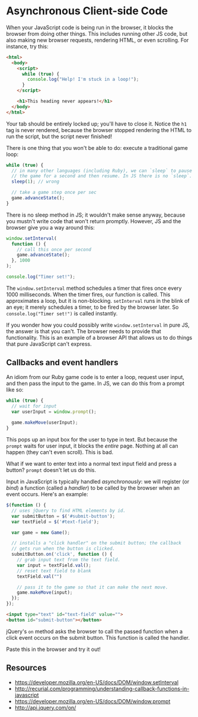 # Asynchronous Client-side Code

When your JavaScript code is being run in the browser, it blocks the
browser from doing other things. This includes running other JS code,
but also making new browser requests, rendering HTML, or even
scrolling. For instance, try this:

```html
<html>
  <body>
    <script>
      while (true) {
        console.log("Help! I'm stuck in a loop!");
      }
    </script>

    <h1>This heading never appears!</h1>
  </body>
</html>
```

Your tab should be entirely locked up; you'll have to close it. Notice
the `h1` tag is never rendered, because the browser stopped rendering
the HTML to run the script, but the script never finished!

There is one thing that you won't be able to do: execute a traditional
game loop:

```javascript
while (true) {
  // in many other languages (including Ruby), we can `sleep` to pause
  // the game for a second and then resume. In JS there is no `sleep`.
  sleep(1); // wrong

  // take a game step once per sec
  game.advanceState();
}
```

There is no sleep method in JS; it wouldn't make sense anyway, because
you mustn't write code that won't return promptly. However, JS and the
browser give you a way around this:

```javascript
window.setInterval(
  function () {
    // call this once per second
    game.advanceState();
  }, 1000
);

console.log("Timer set!");
```

The `window.setInterval` method schedules a timer that fires once
every 1000 milliseconds. When the timer fires, our function is
called. This approximates a loop, but it is
non-blocking. `setInterval` runs in the blink of an eye; it merely
schedules a timer, to be fired by the browser later. So
`console.log("Timer set!")` is called instantly.

If you wonder how you could possibly write `window.setInterval` in
pure JS, the answer is that you can't. The browser needs to provide
that functionality. This is an example of a browser API that allows us
to do things that pure JavaScript can't express.

## Callbacks and event handlers

An idiom from our Ruby game code is to enter a loop, request user
input, and then pass the input to the game. In JS, we can do this from
a prompt like so:

```javascript
while (true) {
  // wait for input
  var userInput = window.prompt();
  
  game.makeMove(userInput);
}
```

This pops up an input box for the user to type in text. But because
the `prompt` waits for user input, it blocks the *entire*
page. Nothing at all can happen (they can't even scroll). This is bad.

What if we want to enter text into a normal text input field and press
a button? `prompt` doesn't let us do this.

Input in JavaScript is typically handled *asynchronously*: we will
register (or *bind*) a function (called a *handler*) to be called by
the browser when an event occurs. Here's an example:

```javascript
$(function () {
  // uses jQuery to find HTML elements by id.
  var submitButton = $('#submit-button');
  var textField = $('#text-field');

  var game = new Game();

  // installs a "click handler" on the submit button; the callback
  // gets run when the button is clicked.
  submitButton.on('click', function () {
    // grab input text from the text field.
    var input = textField.val();
    // reset text field to blank
    textField.val("")

    // pass it to the game so that it can make the next move.
    game.makeMove(input);
  });
});
```

```html
<input type="text" id="text-field" value="">
<button id="submit-button"></button>
```

jQuery's `on` method asks the browser to call the passed function when
a click event occurs on the submit button. This function is called the
handler.

Paste this in the browser and try it out!

## Resources

* https://developer.mozilla.org/en-US/docs/DOM/window.setInterval
* http://recurial.com/programming/understanding-callback-functions-in-javascript
* https://developer.mozilla.org/en-US/docs/DOM/window.prompt
* http://api.jquery.com/on/
